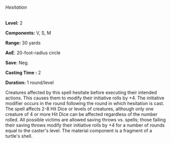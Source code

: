 ###### Hesitation

**Level:** 2

**Components:** V, S, M

**Range:** 30 yards

**AoE**: 20-foot-radius circle

**Save**: Neg.

**Casting Time :** 2

**Duration:** 1 round/level

Creatures affected by this spell hesitate before executing their intended actions. This causes them to modify their initiative rolls by +4. The initiative modifier occurs in the round following the round in which hesitation is cast. The spell affects 2-8 Hit Dice or levels of creatures, although only one creature of 4 or more Hit Dice can be affected regardless of the number rolled. All possible victims are allowed saving throws vs. spells; those failing their saving throws modify their initiative rolls by +4 for a number of rounds equal to the caster's level. The material component is a fragment of a turtle's shell.